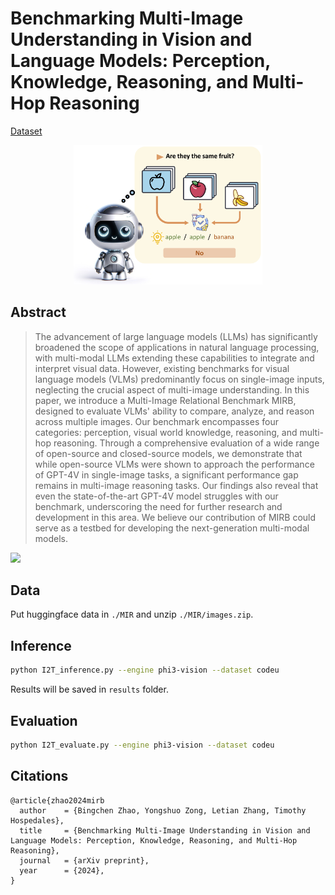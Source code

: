 # Benchmarking Multi-Image Understanding in Vision and Language Models: Perception, Knowledge, Reasoning, and Multi-Hop Reasoning

[Dataset](https://huggingface.co/datasets/VLLMs/MIRB)


<div align="center">
<img src=assets/teaser_mirb.jpg width=60% />
</div>

## Abstract
> The advancement of large language models (LLMs) has significantly broadened the scope of applications in natural language processing, with multi-modal LLMs extending these capabilities to integrate and interpret visual data. 
> However, existing benchmarks for visual language models (VLMs) predominantly focus on single-image inputs, neglecting the crucial aspect of multi-image understanding. 
> In this paper, we introduce a Multi-Image Relational Benchmark MIRB,  designed to evaluate VLMs' ability to compare, analyze, and reason across multiple images. 
> Our benchmark encompasses four categories: perception, visual world knowledge, reasoning, and multi-hop reasoning. 
> Through a comprehensive evaluation of a wide range of open-source and closed-source models, we demonstrate that while open-source VLMs were shown to approach the performance of GPT-4V in single-image tasks, a significant performance gap remains in multi-image reasoning tasks. 
> Our findings also reveal that even the state-of-the-art GPT-4V model struggles with our benchmark, underscoring the need for further research and development in this area. 
> We believe our contribution of MIRB could serve as a testbed for developing the next-generation multi-modal models. 


![](https://github.com/DTennant/MIRB_eval/blob/main/assets/Data_samples.jpg?raw=true)

## Data
Put huggingface data in `./MIR` and unzip `./MIR/images.zip`.

## Inference
```bash
python I2T_inference.py --engine phi3-vision --dataset codeu
```
Results will be saved in `results` folder.

## Evaluation
```bash
python I2T_evaluate.py --engine phi3-vision --dataset codeu

```

## Citations

```
@article{zhao2024mirb
  author    = {Bingchen Zhao, Yongshuo Zong, Letian Zhang, Timothy Hospedales},
  title     = {Benchmarking Multi-Image Understanding in Vision and Language Models: Perception, Knowledge, Reasoning, and Multi-Hop Reasoning},
  journal   = {arXiv preprint},
  year      = {2024},
}
```
